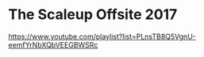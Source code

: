 # The Scaleup Offsite 2017

https://www.youtube.com/playlist?list=PLnsTB8Q5VgnU-eemfYrNbXQbVEEGBWSRc
